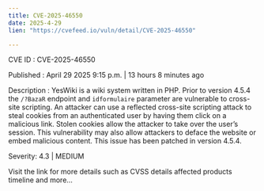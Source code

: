 ```yaml
---
title: CVE-2025-46550
date: 2025-4-29
lien: "https://cvefeed.io/vuln/detail/CVE-2025-46550"

---
```


CVE ID : CVE-2025-46550

Published :  April 29
2025
9:15 p.m. | 13 hours
8 minutes ago

Description : YesWiki is a wiki system written in PHP. Prior to version 4.5.4
the `/?BazaR` endpoint and `idformulaire` parameter are vulnerable to cross-site scripting. An attacker can use a reflected cross-site scripting attack to steal cookies from an authenticated user by having them click on a malicious link. Stolen cookies allow the attacker to take over the user’s session. This vulnerability may also allow attackers to deface the website or embed malicious content. This issue has been patched in version 4.5.4.

Severity: 4.3 | MEDIUM

Visit the link for more details
such as CVSS details
affected products
timeline
and more...
